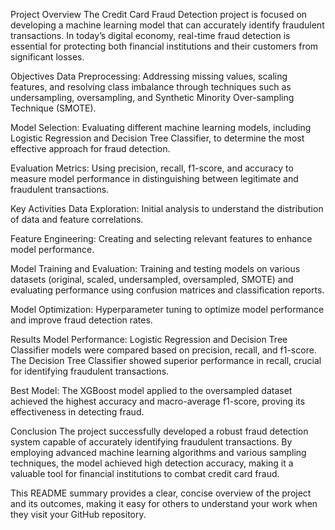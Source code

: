 Project Overview
The Credit Card Fraud Detection project is focused on developing a machine learning model that can accurately identify fraudulent transactions. In today’s digital economy, real-time fraud detection is essential for protecting both financial institutions and their customers from significant losses.

Objectives
Data Preprocessing: Addressing missing values, scaling features, and resolving class imbalance through techniques such as undersampling, oversampling, and Synthetic Minority Over-sampling Technique (SMOTE).

Model Selection: Evaluating different machine learning models, including Logistic Regression and Decision Tree Classifier, to determine the most effective approach for fraud detection.

Evaluation Metrics: Using precision, recall, f1-score, and accuracy to measure model performance in distinguishing between legitimate and fraudulent transactions.

Key Activities
Data Exploration: Initial analysis to understand the distribution of data and feature correlations.

Feature Engineering: Creating and selecting relevant features to enhance model performance.

Model Training and Evaluation: Training and testing models on various datasets (original, scaled, undersampled, oversampled, SMOTE) and evaluating performance using confusion matrices and classification reports.

Model Optimization: Hyperparameter tuning to optimize model performance and improve fraud detection rates.

Results
Model Performance: Logistic Regression and Decision Tree Classifier models were compared based on precision, recall, and f1-score. The Decision Tree Classifier showed superior performance in recall, crucial for identifying fraudulent transactions.

Best Model: The XGBoost model applied to the oversampled dataset achieved the highest accuracy and macro-average f1-score, proving its effectiveness in detecting fraud.

Conclusion
The project successfully developed a robust fraud detection system capable of accurately identifying fraudulent transactions. By employing advanced machine learning algorithms and various sampling techniques, the model achieved high detection accuracy, making it a valuable tool for financial institutions to combat credit card fraud.

This README summary provides a clear, concise overview of the project and its outcomes, making it easy for others to understand your work when they visit your GitHub repository.
